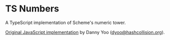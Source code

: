 # TS Numbers

A TypeScript implementation of Scheme's numeric tower.

[Original JavaScript implementation](https://github.com/dyoo/js-numbers/) by Danny Yoo (dyoo@hashcollision.org).
